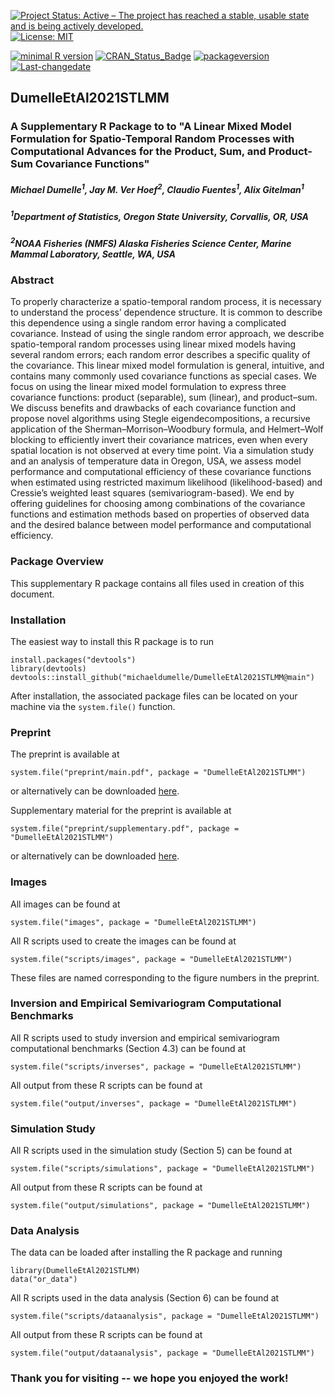 [![Project Status: Active – The project has reached a stable, usable state and is being actively developed.](http://www.repostatus.org/badges/latest/active.svg)](http://www.repostatus.org/#active)
[![License: MIT](https://img.shields.io/badge/License-MIT-yellow.svg)](https://opensource.org/licenses/MIT)

[![minimal R version](https://img.shields.io/badge/R%3E%3D-2.1.0-6666ff.svg)](https://cran.r-project.org/) [![CRAN\_Status\_Badge](http://www.r-pkg.org/badges/version/kotzeb0912)](https://cran.r-project.org/) [![packageversion](https://img.shields.io/badge/Package%20version-0.0.0.9000-orange.svg?style=flat-square)](https://github.com/michaeldumelle/DumelleEtAl2021STLMM)
[![Last-changedate](https://img.shields.io/badge/last%20change-2021--04--26-blue.svg)](https://github.com/michaeldumelle/DumelleEtAl2021STLMM)

## DumelleEtAl2021STLMM

### A Supplementary R Package to to "A Linear Mixed Model Formulation for Spatio-Temporal Random Processes with Computational Advances for the Product, Sum, and Product-Sum Covariance Functions"

##### Michael Dumelle<sup>1</sup>, Jay M. Ver Hoef<sup>2</sup>, Claudio Fuentes<sup>1</sup>, Alix Gitelman<sup>1</sup>

##### <sup>1</sup>Department of Statistics, Oregon State University, Corvallis, OR, USA
##### <sup>2</sup>NOAA Fisheries (NMFS) Alaska Fisheries Science Center, Marine Mammal Laboratory, Seattle, WA, USA

### Abstract
To properly characterize a spatio-temporal random process, it is necessary to understand the process’ dependence structure. It is common to describe this dependence using a single random error having a complicated covariance. Instead of using the single random error approach, we describe spatio-temporal random processes using linear mixed models having several random errors; each random error describes a specific quality of the covariance. This linear mixed model formulation is general, intuitive, and contains many commonly used covariance functions as special cases. We focus on using the linear mixed model formulation to express three covariance functions: product (separable), sum (linear), and product–sum. We discuss benefits and drawbacks of each covariance function and propose novel algorithms using Stegle eigendecompositions, a recursive application of the Sherman–Morrison–Woodbury formula, and Helmert–Wolf blocking to efficiently invert their covariance matrices, even when every spatial location is not observed at every time point. Via a simulation study and an analysis of temperature data in Oregon, USA, we assess model performance and computational efficiency of these covariance functions when estimated using restricted maximum likelihood (likelihood-based) and Cressie’s weighted least squares (semivariogram-based). We end by offering guidelines for choosing among combinations of the covariance functions and estimation methods based on properties of observed data and the desired balance between model performance and computational efficiency.


### Package Overview

This supplementary R package contains all files used in creation of this document. 

### Installation

The easiest way to install this R package is to run
```
install.packages("devtools")
library(devtools)
devtools::install_github("michaeldumelle/DumelleEtAl2021STLMM@main")
```

After installation, the associated package files can be located on your machine via the `system.file()` function.

### Preprint

The preprint is available at
```
system.file("preprint/main.pdf", package = "DumelleEtAl2021STLMM")
```

or alternatively can be downloaded [here](https://github.com/michaeldumelle/DumelleEtAl2021STLMM/blob/main/inst/preprint/main.pdf).

Supplementary material for the preprint is available at 

```
system.file("preprint/supplementary.pdf", package = "DumelleEtAl2021STLMM")
```

or alternatively can be downloaded [here](https://github.com/michaeldumelle/DumelleEtAl2021STLMM/blob/main/inst/preprint/supplementary.pdf).

### Images

All images can be found at
```
system.file("images", package = "DumelleEtAl2021STLMM")
```

All R scripts used to create the images can be found at
```
system.file("scripts/images", package = "DumelleEtAl2021STLMM")
```

These files are named corresponding to the figure numbers in the preprint.

### Inversion and Empirical Semivariogram Computational Benchmarks

All R scripts used to study inversion and empirical semivariogram computational benchmarks (Section 4.3) can be found at
```
system.file("scripts/inverses", package = "DumelleEtAl2021STLMM")
```

All output from these R scripts can be found at
```
system.file("output/inverses", package = "DumelleEtAl2021STLMM")
```

### Simulation Study 

All R scripts used in the simulation study (Section 5) can be found at
```
system.file("scripts/simulations", package = "DumelleEtAl2021STLMM")
```

All output from these R scripts can be found at
```
system.file("output/simulations", package = "DumelleEtAl2021STLMM")
```

### Data Analysis 

The data can be loaded after installing the R package and running
```
library(DumelleEtAl2021STLMM)
data("or_data")
```

All R scripts used in the data analysis (Section 6) can be found at
```
system.file("scripts/dataanalysis", package = "DumelleEtAl2021STLMM")
```

All output from these R scripts can be found at
```
system.file("output/dataanalysis", package = "DumelleEtAl2021STLMM")
```

### Thank you for visiting -- we hope you enjoyed the work!
